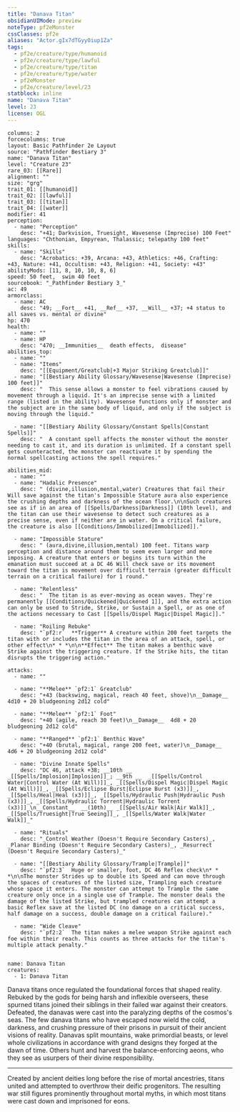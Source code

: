 ```yaml
---
title: "Danava Titan"
obsidianUIMode: preview
noteType: pf2eMonster
cssClasses: pf2e
aliases: "Actor.gIx7dTGyyOiup1Za" 
tags:
  - pf2e/creature/type/humanoid
  - pf2e/creature/type/lawful
  - pf2e/creature/type/titan
  - pf2e/creature/type/water
  - pf2eMonster
  - pf2e/creature/level/23
statblock: inline
name: "Danava Titan"
level: 23
license: OGL
---
```


```statblock
columns: 2
forcecolumns: true
layout: Basic Pathfinder 2e Layout
source: "Pathfinder Bestiary 3"
name: "Danava Titan"
level: "Creature 23"
rare_03: [[Rare]]
alignment: ""
size: "grg"
trait_01: [[humanoid]]
trait_02: [[lawful]]
trait_03: [[titan]]
trait_04: [[water]]
modifier: 41
perception:
  - name: "Perception"
    desc: "+41; Darkvision, Truesight, Wavesense (Imprecise) 100 Feet"
languages: "Chthonian, Empyrean, Thalassic; telepathy 100 feet"
skills:
  - name: "Skills"
    desc: "Acrobatics: +39, Arcana: +43, Athletics: +46, Crafting: +43, Nature: +41, Occultism: +43, Religion: +41, Society: +43"
abilityMods: [11, 8, 10, 10, 8, 6]
speed: 50 feet,  swim 40 feet
sourcebook: "_Pathfinder Bestiary 3_"
ac: 49
armorclass:
  - name: AC
    desc: "49; __Fort__ +41, __Ref__ +37, __Will__ +37; +4 status to all saves vs. mental or divine"
hp: 470
health:
  - name: ""
  - name: HP
    desc: "470; __Immunities__  death effects,  disease"
abilities_top:
  - name: ""
  - name: "Items"
    desc: "[[Equipment/Greatclub|+3 Major Striking Greatclub]]"
  - name: "[[Bestiary Ability Glossary/Wavesense|Wavesense (Imprecise) 100 feet]]"
    desc: "  This sense allows a monster to feel vibrations caused by movement through a liquid. It's an imprecise sense with a limited range (listed in the ability). Wavesense functions only if monster and the subject are in the same body of liquid, and only if the subject is moving through the liquid."

  - name: "[[Bestiary Ability Glossary/Constant Spells|Constant Spells]]"
    desc: "  A constant spell affects the monster without the monster needing to cast it, and its duration is unlimited. If a constant spell gets counteracted, the monster can reactivate it by spending the normal spellcasting actions the spell requires."

abilities_mid:
  - name: ""
  - name: "Hadalic Presence"
    desc: " (divine,illusion,mental,water) Creatures that fail their Will save against the titan's Impossible Stature aura also experience the crushing depths and darkness of the ocean floor.\n\nSuch creatures see as if in an area of [[Spells/Darkness|Darkness]] (10th level), and the titan can use their wavesense to detect such creatures as a precise sense, even if neither are in water. On a critical failure, the creature is also [[Conditions/Immobilized|Immobilized]]."

  - name: "Impossible Stature"
    desc: " (aura,divine,illusion,mental) 100 feet. Titans warp perception and distance around them to seem even larger and more imposing. A creature that enters or begins its turn within the emanation must succeed at a DC 46 Will check save or its movement toward the titan is movement over difficult terrain (greater difficult terrain on a critical failure) for 1 round."

  - name: "Relentless"
    desc: "  The titan is as ever-moving as ocean waves. They're permanently [[Conditions/Quickened|Quickened 1]], and the extra action can only be used to Stride, Strike, or Sustain a Spell, or as one of the actions necessary to Cast [[Spells/Dispel Magic|Dispel Magic]]."

  - name: "Roiling Rebuke"
    desc: "`pf2:r`  **Trigger** A creature within 200 feet targets the titan with or includes the titan in the area of an attack, spell, or other effect\n* * *\n\n**Effect** The titan makes a benthic wave Strike against the triggering creature. If the Strike hits, the titan disrupts the triggering action."

attacks:
  - name: ""

  - name: "**Melee** `pf2:1` Greatclub"
    desc: "+43 (backswing, magical, reach 40 feet, shove)\n__Damage__  4d10 + 20 bludgeoning 2d12 cold"

  - name: "**Melee** `pf2:1` Foot"
    desc: "+40 (agile, reach 30 feet)\n__Damage__  4d8 + 20 bludgeoning 2d12 cold"

  - name: "**Ranged** `pf2:1` Benthic Wave"
    desc: "+40 (brutal, magical, range 200 feet, water)\n__Damage__  4d6 + 20 bludgeoning 2d12 cold"

  - name: "Divine Innate Spells"
    desc: "DC 46, attack +38; __10th __  _[[Spells/Implosion|Implosion]]_; __9th __  _[[Spells/Control Water|Control Water (At Will)]]_, _[[Spells/Dispel Magic|Dispel Magic (At Will)]]_, _[[Spells/Eclipse Burst|Eclipse Burst (x3)]]_, _[[Spells/Heal|Heal (x3)]]_, _[[Spells/Hydraulic Push|Hydraulic Push (x3)]]_, _[[Spells/Hydraulic Torrent|Hydraulic Torrent (x3)]]_\n__Constant__  __(10th)__ _[[Spells/Air Walk|Air Walk]]_, _[[Spells/Truesight|True Seeing]]_, _[[Spells/Water Walk|Water Walk]]_"

  - name: "Rituals"
    desc: "_Control Weather (Doesn't Require Secondary Casters)_, _Planar Binding (Doesn't Require Secondary Casters)_, _Resurrect (Doesn't Require Secondary Casters)_"

  - name: "[[Bestiary Ability Glossary/Trample|Trample]]"
    desc: "`pf2:3`  Huge or smaller, foot, DC 46 Reflex check\n* * *\n\nThe monster Strides up to double its Speed and can move through the spaces of creatures of the listed size, Trampling each creature whose space it enters. The monster can attempt to Trample the same creature only once in a single use of Trample. The monster deals the damage of the listed Strike, but trampled creatures can attempt a basic Reflex save at the listed DC (no damage on a critical success, half damage on a success, double damage on a critical failure)."

  - name: "Wide Cleave"
    desc: "`pf2:2`  The titan makes a melee weapon Strike against each foe within their reach. This counts as three attacks for the titan's multiple attack penalty."
 
```

```encounter-table
name: Danava Titan
creatures:
  - 1: Danava Titan
```



Danava titans once regulated the foundational forces that shaped reality. Rebuked by the gods for being harsh and inflexible overseers, these spurned titans joined their siblings in their failed war against their creators. Defeated, the danavas were cast into the paralyzing depths of the cosmos's seas. The few danava titans who have escaped now wield the cold, darkness, and crushing pressure of their prisons in pursuit of their ancient visions of reality. Danavas split mountains, wake primordial beasts, or level whole civilizations in accordance with grand designs they forged at the dawn of time. Others hunt and harvest the balance-enforcing aeons, who they see as usurpers of their divine responsibility.

* * *

Created by ancient deities long before the rise of mortal ancestries, titans united and attempted to overthrow their deific progenitors. The resulting war still figures prominently throughout mortal myths, in which most titans were cast down and imprisoned for eons.
